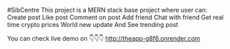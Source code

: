 ﻿#SibCentre
 This project is a MERN stack base project where user can:
 Create post
 Like post
 Comment on post
 Add friend
 Chat with friend
 Get real time crypto prices
 World new update
 And See trending post

 You can check live demo on 👇👇👇
 http://theapp-g8f6.onrender.com
